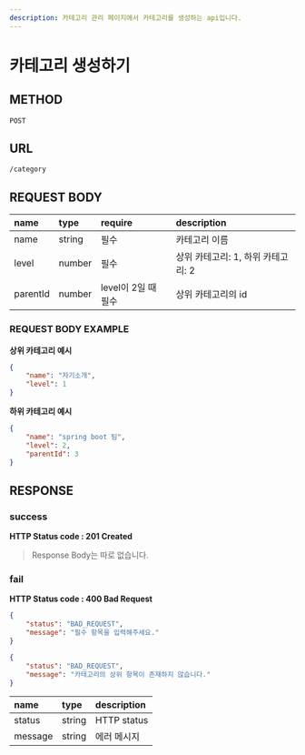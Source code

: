 ```yaml
---
description: 카테고리 관리 페이지에서 카테고리를 생성하는 api입니다.
---
```


# 카테고리 생성하기

## METHOD

```text
POST
```

## URL

```text
/category
```

## REQUEST BODY

| name     | type   | require             | description                        |
| :------- | :----- | :------------------ | :--------------------------------- |
| name     | string | 필수                | 카테고리 이름                      |
| level    | number | 필수                | 상위 카테고리: 1, 하위 카테고리: 2 |
| parentId | number | level이 2일 때 필수 | 상위 카테고리의 id                 |

### REQUEST BODY EXAMPLE

**상위 카테고리 예시**

```json
{
    "name": "자기소개",
    "level": 1
}
```

**하위 카테고리 예시**

```json
{
    "name": "spring boot 팀",
    "level": 2,
    "parentId": 3
}
```

## RESPONSE

### success

**HTTP Status code : 201 Created**

> Response Body는 따로 없습니다. 

### fail

**HTTP Status code : 400 Bad Request**

```json
{
    "status": "BAD_REQUEST",
    "message": "필수 항목을 입력해주세요."
}
```

```json
{
    "status": "BAD_REQUEST",
    "message": "카테고리의 상위 항목이 존재하지 않습니다."
}
```

| name    | type   | description |
| :------ | :----- | :---------- |
| status  | string | HTTP status |
| message | string | 에러 메시지 |

